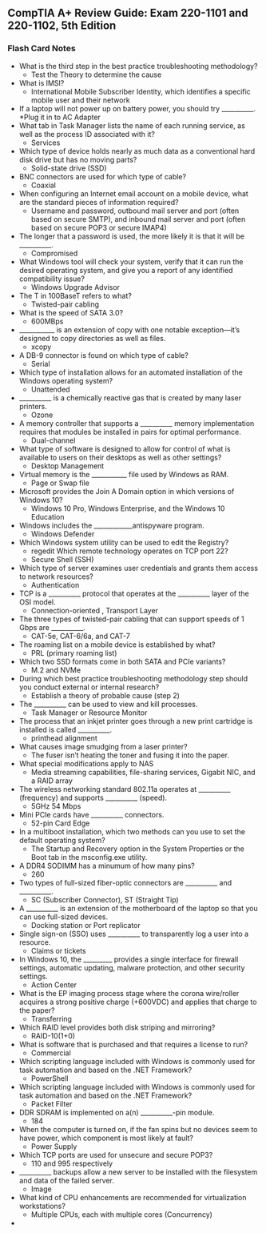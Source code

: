 ## CompTIA A+ Review Guide: Exam 220-1101 and 220-1102, 5th Edition

### Flash Card Notes

* What is the third step in the best practice troubleshooting methodology?
    * Test the Theory to determine the cause
* What is IMSI?
    * International Mobile Subscriber Identity, which identifies a specific mobile user and their network
* If a laptop will not power up on battery power, you should try __________.
    *Plug it in to AC Adapter
* What tab in Task Manager lists the name of each running service, as well as the process ID associated with it?
    * Services
* Which type of device holds nearly as much data as a conventional hard disk drive but has no moving parts?
    * Solid-state drive (SSD)
* BNC connectors are used for which type of cable?
    * Coaxial
* When configuring an Internet email account on a mobile device, what are the standard pieces of information required?
    * Username and password, outbound mail server and port (often based on secure SMTP), and inbound mail server and port (often based on secure POP3 or secure IMAP4)
* The longer that a password is used, the more likely it is that it will be __________.
    * Compromised
* What Windows tool will check your system, verify that it can run the desired operating system, and give you a report of any identified compatibility issue?
    * Windows Upgrade Advisor
* The T in 100BaseT refers to what?
    * Twisted-pair cabling
* What is the speed of SATA 3.0?
    * 600MBps
* ___________ is an extension of copy with one notable exception—it’s designed to copy directories as well as files.
    * xcopy
* A DB-9 connector is found on which type of cable?
    * Serial
* Which type of installation allows for an automated installation of the Windows operating system?
    * Unattended
* __________ is a chemically reactive gas that is created by many laser printers.
    * Ozone
* A memory controller that supports a __________ memory implementation requires that modules be installed in pairs for optimal performance.
    * Dual-channel
* What type of software is designed to allow for control of what is available to users on their desktops as well as other settings?
    * Desktop Management
* Virtual memory is the ___________ file used by Windows as RAM.
    * Page or Swap file
* Microsoft provides the Join A Domain option in which versions of Windows 10?
    * Windows 10 Pro, Windows Enterprise, and the Windows 10 Education
* Windows includes the ____________antispyware program.
    * Windows Defender
* Which Windows system utility can be used to edit the Registry?
    * regedit
Which remote technology operates on TCP port 22?
    * Secure Shell (SSH)
* Which type of server examines user credentials and grants them access to network resources?
    * Authentication
* TCP is a __________ protocol that operates at the __________ layer of the OSI model.
    * Connection-oriented , Transport Layer
* The three types of twisted-pair cabling that can support speeds of 1 Gbps are __________.
    * CAT-5e, CAT-6/6a, and CAT-7
* The roaming list on a mobile device is established by what?
    * PRL (primary roaming list)
* Which two SSD formats come in both SATA and PCIe variants?
    * M.2 and NVMe
* During which best practice troubleshooting methodology step should you conduct external or internal research?
    * Establish a theory of probable cause (step 2)
* The __________ can be used to view and kill processes.
    * Task Manager or Resource Monitor
* The process that an inkjet printer goes through a new print cartridge is installed is called __________.
    * printhead alignment
* What causes image smudging from a laser printer?
    * The fuser isn’t heating the toner and fusing it into the paper.
* What special modifications apply to NAS
    * Media streaming capabilities, file-sharing services, Gigabit NIC, and a RAID array
* The wireless networking standard 802.11a operates at __________ (frequency) and supports __________ (speed).
    * 5GHz 54 Mbps
* Mini PCIe cards have __________ connectors.
    * 52-pin Card Edge
* In a multiboot installation, which two methods can you use to set the default operating system?
    * The Startup and Recovery option in the System Properties or the Boot tab in the msconfig.exe utility.
* A DDR4 SODIMM has a minumum of how many pins?
    * 260
* Two types of full-sized fiber-optic connectors are __________ and __________.
    * SC (Subscriber Connector), ST (Straight Tip)
* A __________ is an extension of the motherboard of the laptop so that you can use full-sized devices.
    * Docking station or Port replicator
* Single sign-on (SSO) uses __________ to transparently log a user into a resource.
    * Claims or tickets
* In Windows 10, the _________ provides a single interface for firewall settings, automatic updating, malware protection, and other security settings.
    * Action Center
* What is the EP imaging process stage where the corona wire/roller acquires a strong positive charge (+600VDC) and applies that charge to the paper?
    * Transferring
* Which RAID level provides both disk striping and mirroring?
    * RAID-10(1+0)
* What is software that is purchased and that requires a license to run?
    * Commercial
* Which scripting language included with Windows is commonly used for task automation and based on the .NET Framework?
    * PowerShell
* Which scripting language included with Windows is commonly used for task automation and based on the .NET Framework?
    * Packet Filter
* DDR SDRAM is implemented on a(n) __________-pin module.
    * 184
* When the computer is turned on, if the fan spins but no devices seem to have power, which component is most likely at fault?
    * Power Supply
* Which TCP ports are used for unsecure and secure POP3?
    * 110 and 995 respectively
* __________ backups allow a new server to be installed with the filesystem and data of the failed server.
    * Image
* What kind of CPU enhancements are recommended for virtualization workstations?
    * Multiple CPUs, each with multiple cores (Concurrency)
* 